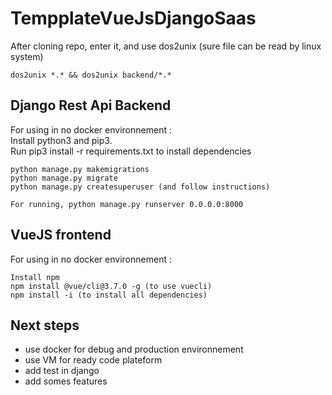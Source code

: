 # TempplateVueJsDjangoSaas

After cloning repo, enter it, and use dos2unix (sure file can be read by linux system)
```
dos2unix *.* && dos2unix backend/*.*

```

## Django Rest Api Backend

For using in no docker environnement : \
Install python3 and pip3. \
Run pip3 install -r requirements.txt to install dependencies

```
python manage.py makemigrations
python manage.py migrate
python manage.py createsuperuser (and follow instructions)

For running, python manage.py runserver 0.0.0.0:8000
```

## VueJS frontend

For using in no docker environnement :
```
Install npm
npm install @vue/cli@3.7.0 -g (to use vuecli)
npm install -i (to install all dependencies)
```


## Next steps
- use docker for debug and production environnement
- use VM for ready code plateform
- add test in django
- add somes features
